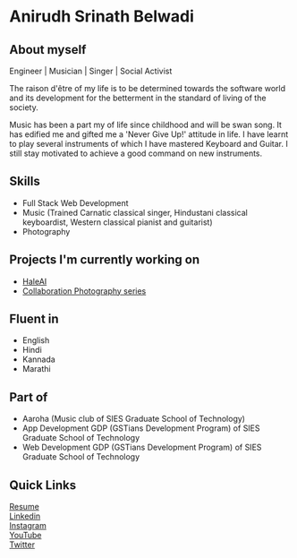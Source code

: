 # Anirudh Srinath Belwadi

## About myself
Engineer | Musician | Singer | Social Activist

The raison d'être of my life is to be determined towards the software world and its development for the betterment in the standard of living of the society.

Music has been a part my of life since childhood and will be swan song. It has edified me and gifted me a 'Never Give Up!' attitude in life. I have learnt to play several instruments of which I have mastered Keyboard and Guitar. I still stay motivated to achieve a good command on new instruments.

## Skills
- Full Stack Web Development
- Music (Trained Carnatic classical singer, Hindustani classical keyboardist, Western classical pianist and guitarist)
- Photography

## Projects I'm currently working on
- [HaleAI](https://www.linkedin.com/company/hale-ai/)
- [Collaboration Photography series](https://www.instagram.com/believed_it_after_clicking_it/)

## Fluent in
- English
- Hindi
- Kannada
- Marathi

## Part of
- Aaroha (Music club of SIES Graduate School of Technology)
- App Development GDP (GSTians Development Program) of SIES Graduate School of Technology
- Web Development GDP (GSTians Development Program) of SIES Graduate School of Technology

## Quick Links
[Resume](https://anirudhbelwadi.github.io/Resume-Anirudh-Belwadi.pdf)<br>
[Linkedin](https://www.linkedin.com/in/anirudh-belwadi-7a8707182/)<br>
[Instagram](https://www.instagram.com/believed_it_after_clicking_it/)<br>
[YouTube](https://www.youtube.com/channel/UC-cy4jShw808hNtrwucrI-Q)<br>
[Twitter](https://twitter.com/BelwadiAnirudh)<br>
